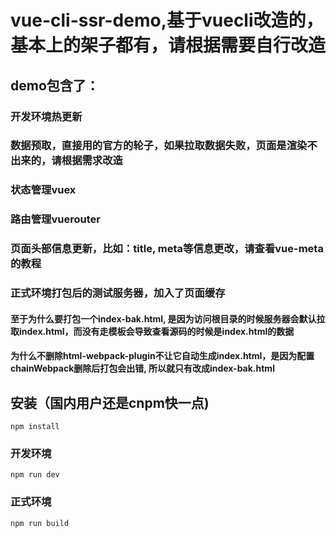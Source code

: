 # vue-cli-ssr-demo,基于vuecli改造的，基本上的架子都有，请根据需要自行改造
## demo包含了：
### 开发环境热更新
### 数据预取，直接用的官方的轮子，如果拉取数据失败，页面是渲染不出来的，请根据需求改造
### 状态管理vuex
### 路由管理vuerouter
### 页面头部信息更新，比如：title, meta等信息更改，请查看vue-meta的教程
### 正式环境打包后的测试服务器，加入了页面缓存
#### 至于为什么要打包一个index-bak.html, 是因为访问根目录的时候服务器会默认拉取index.html，而没有走模板会导致查看源码的时候是index.html的数据
#### 为什么不删除html-webpack-plugin不让它自动生成index.html，是因为配置chainWebpack删除后打包会出错, 所以就只有改成index-bak.html

## 安装（国内用户还是cnpm快一点)
```
npm install
```

### 开发环境
```
npm run dev
```

### 正式环境
```
npm run build
```

